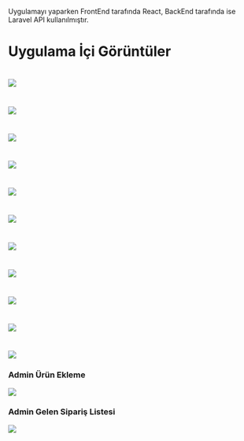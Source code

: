 Uygulamayı yaparken FrontEnd tarafında React, BackEnd tarafında ise Laravel API kullanılmıştır.


# Uygulama İçi Görüntüler

#
![](https://github.com/keremakman272727/Laravel-Logo-ETicaret/blob/main/img/1702050171552.jpg)
#
![](https://github.com/keremakman272727/Laravel-Logo-ETicaret/blob/main/img/1702050171571.jpg)
#
![](https://github.com/keremakman272727/Laravel-Logo-ETicaret/blob/main/img/1702050171590.jpg)
#
![](https://github.com/keremakman272727/Laravel-Logo-ETicaret/blob/main/img/1702050171610.jpg)
#
![](https://github.com/keremakman272727/Laravel-Logo-ETicaret/blob/main/img/1702050171632.jpg)
#
![](https://github.com/keremakman272727/Laravel-Logo-ETicaret/blob/main/img/1702050171656.png)
#
![](https://github.com/eraykisabacak/React-E-Commerce-Front-End/blob/master/photo/ecommerce7.png)
#
![](https://github.com/eraykisabacak/React-E-Commerce-Front-End/blob/master/photo/ecommerce8.png)
#
![](https://github.com/eraykisabacak/React-E-Commerce-Front-End/blob/master/photo/ecommerce9.png)
#
![](https://github.com/eraykisabacak/React-E-Commerce-Front-End/blob/master/photo/ecommerce10.png)
#
![](https://github.com/eraykisabacak/React-E-Commerce-Front-End/blob/master/photo/ecommerce11.png)
### Admin Ürün Ekleme
![](https://github.com/eraykisabacak/React-E-Commerce-Front-End/blob/master/photo/ecommerce12.png)
### Admin Gelen Sipariş Listesi
![](https://github.com/eraykisabacak/React-E-Commerce-Front-End/blob/master/photo/ecommerce13.png)

